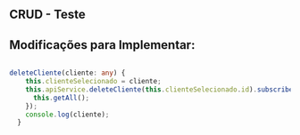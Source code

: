 ## CRUD - Teste

## Modificações para Implementar:

```typescript

deleteCliente(cliente: any) {
    this.clienteSelecionado = cliente;
    this.apiService.deleteCliente(this.clienteSelecionado.id).subscribe(() => {
      this.getAll();
    });
    console.log(cliente);
  }

```
